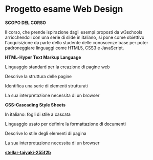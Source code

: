 # Progetto esame Web Design
**SCOPO DEL CORSO**

Il corso, che prende ispirazione dagli esempi proposti da w3schools arricchendoli con una serie di slide in italiano, si pone come obiettivo l'acquisizione da parte dello studente delle conoscenze base per poter padroneggiare linguaggi come HTML5, CSS3 e JavaScript. 

**HTML-Hyper Text Markup Language**

Linguaggio standard per la creazione di pagine web

Descrive la struttura delle pagine

Identifica una serie di elementi strutturati

La sua interpretazione necessita di un browser

**CSS-Cascading Style Sheets**

In italiano: fogli di stile a cascata

Linguaggio usato per definire la formattazione di documenti

Descrive lo stile degli elementi di pagina

La sua interpretazione necessita di un browser



[****stellar-taiyaki-255f2b****](https://stellar-taiyaki-255f2b.netlify.app/)
